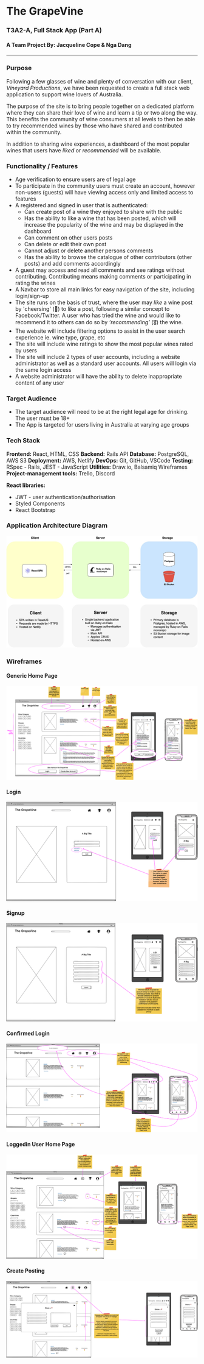 # The GrapeVine

### T3A2-A, Full Stack App (Part A)

#### A Team Project By: Jacqueline Cope & Nga Dang

---

### Purpose

Following a few glasses of wine and plenty of conversation with our client, _Vineyard Productions_, we have been requested to create a full stack web application to support wine lovers of Australia.

The purpose of the site is to bring people together on a dedicated platform where they can share their love of wine and learn a tip or two along the way. This benefits the community of wine consumers at all levels to then be able to try recommended wines by those who have shared and contributed within the community.

In addition to sharing wine experiences, a dashboard of the most popular wines that users have _liked_ or _recommended_ will be available.

### Functionality / Features

- Age verification to ensure users are of legal age
- To participate in the community users must create an account, however non-users (guests) will have viewing access only and limited access to features
- A registered and signed in user that is authenticated:
  - Can create post of a wine they enjoyed to share with the public
  - Has the ability to like a wine that has been posted, which will increase the popularity of the wine and may be displayed in the dashboard
  - Can comment on other users posts
  - Can delete or edit their own post
  - Cannot adjust or delete another persons comments
  - Has the ability to browse the catalogue of other contributors (other posts) and add comments accordingly
- A guest may access and read all comments and see ratings without contributing. Contributing means making comments or participating in rating the wines
- A Navbar to store all main links for easy navigation of the site, including login/sign-up
- The site runs on the basis of trust, where the user may _like_ a wine post by 'cheersing' (🥂) to like a post, following a similar concept to Facebook/Twitter. A user who has tried the wine and would like to recommend it to others can do so by _‘recommending’_ (🎖) the wine.
- The website will include filtering options to assist in the user search experience ie. wine type, grape, etc
- The site will include wine ratings to show the most popular wines rated by users
- The site will include 2 types of user accounts, including a website administrator as well as a standard user accounts. All users will login via the same login access
- A website administrator will have the ability to delete inappropriate content of any user

### Target Audience

- The target audience will need to be at the right legal age for drinking. The user must be 18+
- The App is targeted for users living in Australia at varying age groups

### Tech Stack

**Frontend:** React, HTML, CSS
**Backend:** Rails API
**Database:** PostgreSQL, AWS S3
**Deployment:** AWS, Netlify
**DevOps:** Git, GitHub, VSCode
**Testing:** RSpec - Rails, JEST - JavaScript
**Utilities:** Draw.io, Balsamiq Wireframes
**Project-management tools:** Trello, Discord

**React libraries:**

- JWT - user authentication/authorisation
- Styled Components
- React Bootstrap

### Application Architecture Diagram

![Application Architecture Diagram](./architecture.jpg)

### Wireframes

#### Generic Home Page

![Generic Home Page](./WireFrames/generic-home.png)

#### Login

![Login](./WireFrames/login.png)

#### Signup

![Signup](./WireFrames/sign-up.png)

#### Confirmed Login

![Confirmed Login](./WireFrames/confirmed-account-page.png)

#### Loggedin User Home Page

![Loggedin User Home Page](./WireFrames/loggedin-user-home.png)

#### Create Posting

![Create Posting](./WireFrames/create-posting.png)
